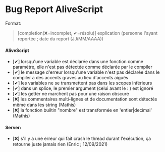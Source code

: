# Bug Report AliveScript

Format:

> \[completion(❌=incomplet, ✔=résolu)] explication (personne l'ayant reportée ; date du report (JJ/MM/AAAA))

#### AliveScript

-   \[✔] lorsqu'une variable est déclarée dans une fonction comme paramètre, elle n'est pas détectée comme déclarée par le compiler
-   \[✔] le message d'erreur lorsqu'une variable n'est pas déclarée dans le compiler a des accents graves au lieu d'accents aiguës
-   \[✔] les variables ne se transmettent pas dans les scopes inférieurs
-   \[✔] dans un splice, le premier argument \(celui avant le : ) est ignoré
-   \[✔] les getter ne marchent pas pour une raison obscure
-   \[❌] les commentaires multi-lignes et de documentation sont détectés même dans les string (Mathis)
-   \[❌] la fonction builtin "nombre" est transformée en 'entier|decimal' (Mathis)

#### Server:

-   \[❌] s'il y a une erreur qui fait crash le thread durant l'exécution, ça retourne juste jamais rien (Enric ; 12/09/2021)
